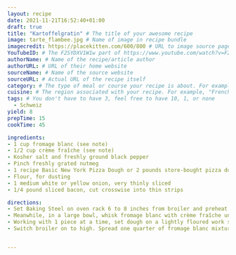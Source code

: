 ```yaml
---
layout: recipe
date: 2021-11-21T16:52:40+01:00
draft: true
title: "Kartoffelgratin" # The title of your awesome recipe
image: tarte_flambee.jpg # Name of image in recipe bundle
imagecredit: https://placekitten.com/600/800 # URL to image source page, website, or creator
YouTubeID: # The F2SYDXV1W1w part of https://www.youtube.com/watch?v=F2SYDXV1W1w
authorName: # Name of the recipe/article author
authorURL: # URL of their home website
sourceName: # Name of the source website
sourceURL: # Actual URL of the recipe itself
category: # The type of meal or course your recipe is about. For example: "dinner", "entree", or "dessert".
cuisine: # The region associated with your recipe. For example, "French", Mediterranean", or "American".
tags: # You don't have to have 3, feel free to have 10, 1, or none
  - Schweiz
yield: 8
prepTime: 15
cookTime: 45

ingredients:
- 1 cup fromage blanc (see note)
- 1/2 cup crème fraîche (see note)
- Kosher salt and freshly ground black pepper
- Pinch freshly grated nutmeg
- 1 recipe Basic New York Pizza Dough or 2 pounds store-bought pizza dough, divided into 4 even portions, proofed, and ready to stretch and top
- Flour, for dusting
- 1 medium white or yellow onion, very thinly sliced
- 1/4 pound sliced bacon, cut crosswise into thin strips

directions:
- Set Baking Steel on oven rack 6 to 8 inches from broiler and preheat oven to 550°F (or highest possible setting) for 1 hour.
- Meanwhile, in a large bowl, whisk fromage blanc with crème fraîche until thoroughly incorporated. Season with salt and pepper, Whisk in nutmeg. 
- Working with 1 piece at a time, set dough on a lightly floured work surface. Using your hands and/or a rolling pin, work dough to a thin, roughly 10- by 5- inch oval. Transfer dough to a pizza peel.
- Switch broiler on to high. Spread one quarter of fromage blanc mixture over dough leaving a 1 centimeter border around the edge. Scatter a small handful of onion all over, followed by a small handful of bacon. Slide pizza onto baking stone and bake until toppings are browned spots and crust is golden brown and puffed, 3 to 5 minutes. Serve immediately, and repeat with remaining dough and toppings. 


---
```

